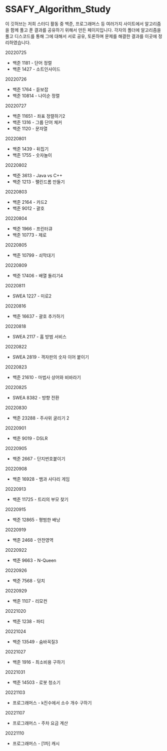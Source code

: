 # SSAFY_Algorithm_Study

이 깃허브는 저희 스터디 활동 중 백준, 프로그래머스 등 여러가지 사이트에서 알고리즘을 함께 풀고 푼 결과를 공유하기 위해서 만든 페이지입니다.
각자의 폴더에 알고리즘을 풀고 디스코드를 통해 그에 대해서 서로 공유, 토론하며 문제를 해결한 결과를 이곳에 정리하였습니다.

20220725 
* 백준 1181 - 단어 정렬
* 백준 1427 - 소트인사이드

20220726
* 백준 1764 - 듣보잡
* 백준 10814 - 나이순 정렬

20220727
* 백준 11651 - 좌표 정렬하기2
* 백준 1316 - 그룹 단어 체커
* 백준 1120 - 문자열

20220801
* 백준 1439 - 뒤집기
* 백준 1755 - 숫자놀이

20220802
* 백준 3613 - Java vs C++
* 백준 1213 - 팰린드롬 만들기

20220803
* 백준 2164 - 카드2
* 백준 9012 - 괄호

20220804
* 백준 1966 - 프린터큐
* 백준 10773 - 제로

20220805
* 백준 10799 - 쇠막대기

20220809
* 백준 17406 - 배열 돌리기4

20220811
* SWEA 1227 - 미로2

20220816
* 백준 16637 - 괄호 추가하기

20220818
* SWEA 2117 - 홈 방범 서비스

20220822
* SWEA 2819 - 격자판의 숫자 이어 붙이기

20220823
* 백준 21610 - 마법사 상어와 비바라기

20220825
* SWEA 8382 - 방향 전환

20220830
* 백준 23288 - 주사위 굴리기 2

20220901
* 백준 9019 - DSLR

20220905
* 백준 2667 - 단지번호붙이기

20220908
* 백준 16928 - 뱀과 사다리 게임

20220913
* 백준 11725 - 트리의 부모 찾기

20220915
* 백준 12865 - 평범한 배낭

20220919
* 백준 2468 - 안전영역

20220922
* 백준 9663 - N-Queen

20220926
* 백준 7568 - 덩치

20220929
* 백준 1107 - 리모컨

20221020
* 백준 1238 - 파티

20221024
* 백준 13549 - 숨바꼭질3

20221027
* 백준 1916 - 최소비용 구하기

20221031
* 백준 14503 - 로봇 청소기

20221103
* 프로그래머스 - k진수에서 소수 개수 구하기

20221107
* 프로그래머스 - 주차 요금 계산

20221110
* 프로그래머스 - [1차] 캐시
